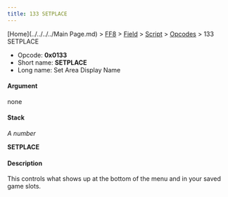 ```yaml
---
title: 133 SETPLACE
---
```


[Home](../../../../Main Page.md) > [FF8](../../../../FF8.md) > [Field](../../../Field.md) > [Script](../../Script.md) > [Opcodes](../Opcodes.md) > 133 SETPLACE

-   Opcode: **0x0133**
-   Short name: **SETPLACE**
-   Long name: Set Area Display Name

#### Argument

none

#### Stack

  
*A number*

**SETPLACE**

#### Description

This controls what shows up at the bottom of the menu and in your saved game slots.
